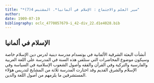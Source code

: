 ```yaml
---
title: "*سير العلم والاجتماع : الإسلام في ألمانيا*. المقتبس 4(7)"
author: 
date: 1909-07-19
bibliography: oclc_4770057679-i_42-div_22.d1e4028.bib
---
```




##  الإسلام في ألمانيا 


 أنشأت البعثة الشرقية الألمانية في بوتسدام مدرسة دينية لدرس دين الإسلام خاصة وسيكون موضوع المحاضرات التي ستلقى هذه السنة في المدرسة على اللغة العربية والفارسية والتركية وفي القرآن والفقه وأصول الشعوب الإسلامية في السياسة وفي الإسلام والشرق القديم وقد اختارت المدرسة  ثلاثة  من المشايخ لتدريس هؤلاء المستشرقين ما يلزمهم من أصول اللغة والدين. 
